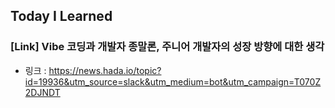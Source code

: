 ## Today I Learned

### [Link] Vibe 코딩과 개발자 종말론, 주니어 개발자의 성장 방향에 대한 생각

- 링크 : https://news.hada.io/topic?id=19936&utm_source=slack&utm_medium=bot&utm_campaign=T070Z2DJNDT
